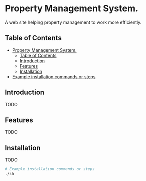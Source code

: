 # Property Management System.

A web site helping property management to work more efficiently.

## Table of Contents

- [Property Management System.](#property-management-system)
  - [Table of Contents](#table-of-contents)
  - [Introduction](#introduction)
  - [Features](#features)
  - [Installation](#installation)
- [Example installation commands or steps](#example-installation-commands-or-steps)

## Introduction

TODO

## Features

TODO

## Installation

TODO

```bash
# Example installation commands or steps
./sh

